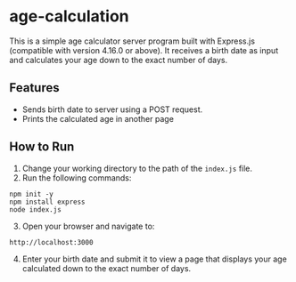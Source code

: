 # age-calculation
This is a simple age calculator server program built with Express.js (compatible with version 4.16.0 or above). It receives a birth date as input and calculates your age down to the exact number of days.

## Features
* Sends birth date to server using a POST request.
* Prints the calculated age in another page

## How to Run
1. Change your working directory to the path of the ```index.js``` file.
2. Run the following commands:
```
npm init -y
npm install express
node index.js
```
3. Open your browser and navigate to:
```
http://localhost:3000
```
4. Enter your birth date and submit it to view a page that displays your age calculated down to the exact number of days.
